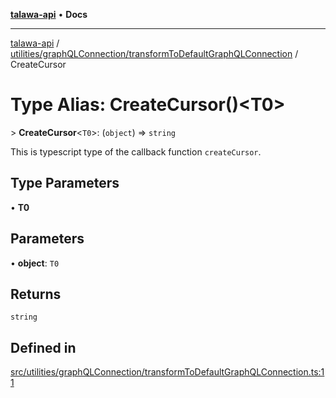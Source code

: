 [**talawa-api**](../../../../README.md) • **Docs**

***

[talawa-api](../../../../modules.md) / [utilities/graphQLConnection/transformToDefaultGraphQLConnection](../README.md) / CreateCursor

# Type Alias: CreateCursor()\<T0\>

\> **CreateCursor**\<`T0`\>: (`object`) =\> `string`

This is typescript type of the callback function `createCursor`.

## Type Parameters

• **T0**

## Parameters

• **object**: `T0`

## Returns

`string`

## Defined in

[src/utilities/graphQLConnection/transformToDefaultGraphQLConnection.ts:11](https://github.com/PalisadoesFoundation/talawa-api/blob/4a88fe62b20ebda9653c55ae8d39d6c6fac8831f/src/utilities/graphQLConnection/transformToDefaultGraphQLConnection.ts#L11)
